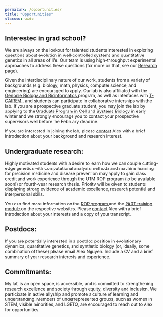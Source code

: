 ```yaml
---
permalink: /opportunities/
title: "Opportunities"
classes: wide
---
```


<h2>Interested in grad school?</h2>
<p>
We are always on the lookout for talented students interested in exploring questions about evolution in well-controlled systems and quantitative genetics in all areas of life. Our team is using high-throughput experimental approaches to address these questions (for more on that, see our <a href="../research/">Research</a> page). 
</p><p>
Given the interdisciplinary nature of our work, students from a variety of backgrounds (e.g. biology, math, physics, computer science, and engineering) are encouraged to apply. 
Our lab is also affiliated with the <a href="http://gbb.csb.utoronto.ca/" target="_blank">Genome Biology and Bioinformatics <i class="fas fa-external-link-alt"></i></a> program, as well as interfaces with <a href="https://tcairem.utoronto.ca/" target="_blank">T-CAIREM <i class="fas fa-external-link-alt"></i></a>, and students can participate in collaborative interships with the lab. If you are a prospective graduate student, you may join the lab by applying to the <a href="https://csb.utoronto.ca/graduate-studies/prospective-students/" target="_blank">Graduate Program in Cell and Systems Biology<i class="fas fa-external-link-alt"></i></a> in early winter and we strongly encourage you to contact your prospective supervisors well before the February deadline. 
</p><p>
  If you are interested in joining the lab, please <a href='../contact/'>contact</a> Alex with a brief introduction about your background and research interest.
</p>
<h2>Undergraduate research:</h2>
<p>
Highly motivated students with a desire to learn how we can couple cutting-edge genetics with computational analysis methods and machine learning for precision medicine and disease prevention may apply to gain class credit and work experience through the UTM ROP program (to be available soon!) or fourth-year research thesis. Priority will be given to students displaying strong evidence of academic excellence, research potential and interpersonal skills. 
  </p><p>You can find more information on the <a href="https://www.utm.utoronto.ca/experience/rop/" target="_blank">ROP program <i class="fas fa-external-link-alt"></i></a> and the <a href="https://www.utm.utoronto.ca/asc/programs-and-workshops/program-accessing-research-training-part" target="_blank">PART training module <i class="fas fa-external-link-alt"></i></a> on the respective websites. Please <a href='../contact/'>contact</a> Alex with a brief introduction about your interests and a copy of your transcript.
</p>
<h2>Postdocs:</h2>
<p>
If you are potentially interested in a postdoc position in evolutionary dynamics, quantitative genetics, and synthetic biology (or, ideally, some combination of these) please email Alex Nguyen. Include a CV and a brief summary of your research interests and experience.
</p>
<h2>Commitments:</h2>
<p>
My lab is an open space, is accessible, and is committed to strengthening research excellence and society through equity, diversity and inclusion. We participate in active allyship and promote a culture of learning and understanding. Members of underrepresented groups, such as women in STEM, visible minorities, and LGBTQ, are encouraged to reach out to Alex for opportunities.
</p>
